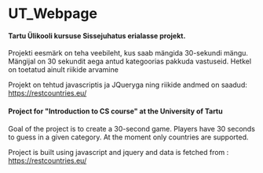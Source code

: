 # UT_Webpage
#### Tartu Ülikooli kursuse Sissejuhatus erialasse projekt. 

Projekti eesmärk on teha veebileht, kus saab mängida 30-sekundi mängu. Mängijal on 30 sekundit aega antud kategoorias pakkuda vastuseid. Hetkel on toetatud ainult riikide arvamine

Projekt on tehtud javascriptis ja JQueryga ning riikide andmed on saadud: https://restcountries.eu/

#### Project for "Introduction to CS course" at the University of Tartu

Goal of the project is to create a 30-second game. Players have 30 seconds to guess in a given category. At the moment only countries are supported.

Project is built using javascript and jquery and data is fetched from : https://restcountries.eu/
